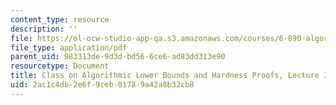 ```yaml
---
content_type: resource
description: ''
file: https://ol-ocw-studio-app-qa.s3.amazonaws.com/courses/6-890-algorithmic-lower-bounds-fun-with-hardness-proofs-fall-2014/2ac1c4db2e6f9ceb01789a42a8b32cb8_MIT6_890F14_L12.pdf
file_type: application/pdf
parent_uid: 983313de-9d3d-bd56-6ce6-ad83dd313e90
resourcetype: Document
title: Class on Algorithmic Lower Bounds and Hardness Proofs, Lecture 12 Notes
uid: 2ac1c4db-2e6f-9ceb-0178-9a42a8b32cb8
---
```

